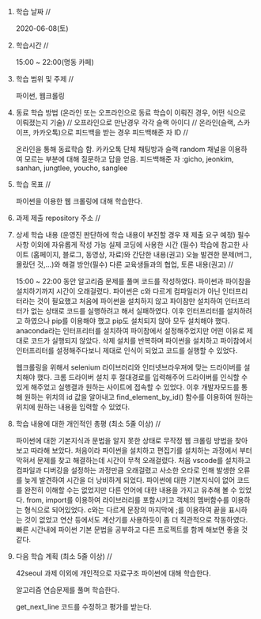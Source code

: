 1. 학습 날짜 // 

    2020-06-08(토)
 
2. 학습시간 // 

    15:00 ~ 22:00(명동 카페)

3. 학습 범위 및 주제 // 
    
    파이썬, 웹크롤링

4. 동료 학습 방법 (온라인 또는 오프라인으로 동료 학습이 이뤄진 경우, 어떤 식으로 이뤄졌는지 기술) // 오프라인으로 만난경우 각각 슬랙 아이디 // 온라인(슬랙, 스카이프, 카카오톡)으로 피드백을 받는 경우 피드백해준 자 ID // 

    온라인을 통해 동료학습 함. 카카오톡 단체 채팅방과 슬랙 random 채널을 이용하여 모르는 부분에 대해 질문하고 답을 얻음. 피드백해준 자 :gicho, jeonkim, sanhan, jungtlee, youcho, sanglee

5. 학습 목표 //

    파이썬을 이용한 웹 크롤링에 대해 학습한다.
    
6. 과제 제출 repository 주소 // 
    
    
    
7. 상세 학습 내용 (운영진 판단하에 학습 내용이 부진할 경우 재 제출 요구 예정) 필수사항 이외에 자유롭게 작성 가능 실제 코딩에 사용한 시간 (필수) 학습에 참고한 사이트 (홈페이지, 블로그, 동영상, 자료)와 간단한 내용(권고) 오늘 발견한 문제(버그, 몰랐던 것,...)와 해결 방안(필수) 다른 교육생들과의 협업, 토론 내용(권고) //
    
    15:00 ~ 22:00 동안 알고리즘 문제를 풀며 코드를 작성하였다.
    파이썬과 파이참을 설치하기까지 시간이 오래걸렸다. 파이썬은 c와 다르게 컴파일러가 아닌 인터프리터라는 것이 필요했고 처음에 파이썬을 설치하지 않고 파이참만 설치하여 인터프리터가 없는 상태로 코드를 실행하려고 해서 실패하였다. 이후 인터프리터를 설치하려고 하였으나 pip를 이용해야 했고 pip도 설치되지 않아 모두 설치해야 했다. anaconda라는 인터프리터를 설치하여 파이참에서 설정해주었지만 어떤 이유로 제대로 코드가 실행되지 않았다. 삭제 설치를 반복하며 파이썬을 설치하고 파이참에서 인터프리터를 설정해주다보니 제대로 인식이 되었고 코드를 실행할 수 있었다.
    
    웹크롤링을 위해서 selenium 라이브러리와 인터넷브라우져에 맞는 드라이버를 설치해야 했다. 크롬 드라이버 설치 후 절대경로를 입력해주어 드라이버를 인식할 수 있게 해주었고 실행결과 원하는 사이트에 접속할 수 있었다. 이후 개발자모드를 통해 원하는 위치의 id 값을 알아내고 find_element_by_id() 함수를 이용하여 원하는 위치에 원하는 내용을 입력할 수 있었다.
    
8. 학습 내용에 대한 개인적인 총평 (최소 5줄 이상) //

    파이썬에 대한 기본지식과 문법을 알지 못한 상태로 무작정 웹 크롤링 방법을 찾아보고 따라해 보았다. 처음이라 파이썬을 설치하고 편집기를 설치하는 과정에서 부터 막혀서 문제를 찾고 해결하는데 시간이 무척 오래걸렸다. 처음 vscode를 설치하고 컴파일과 디버깅을 설정하는 과정만큼 오래걸렸고 사소한 오타로 인해 발생한 오류를 늦게 발견하여 시간을 더 낭비하게 되었다. 파이썬에 대한 기본지식이 없어 코드를 완전히 이해할 수는 없었지만 다른 언어에 대한 내용을 가지고 유추해 볼 수 있었다. from, import를 이용하여 라이브러리를 포함시키고 객체의 멤버함수를 이용하는 형식으로 되어있었다. c와는 다르게 문장의 마지막에 ;를 이용하여 끝을 표시하는 것이 없었고 연산 등에서도 계산기를 사용하듯이 좀 더 직관적으로 작동하였다. 빠른 시간내에 파이썬 기본 문법을 공부하고 다른 프로젝트를 함께 해보면 좋을 것 같다.
    
9. 다음 학습 계획 (최소 5줄 이상) // 
    
    42seoul 과제 이외에 개인적으로 자료구조 파이썬에 대해 학습한다.
    
    알고리즘 연습문제를 풀며 학습한다.
    
    get_next_line 코드를 수정하고 평가를 받는다.